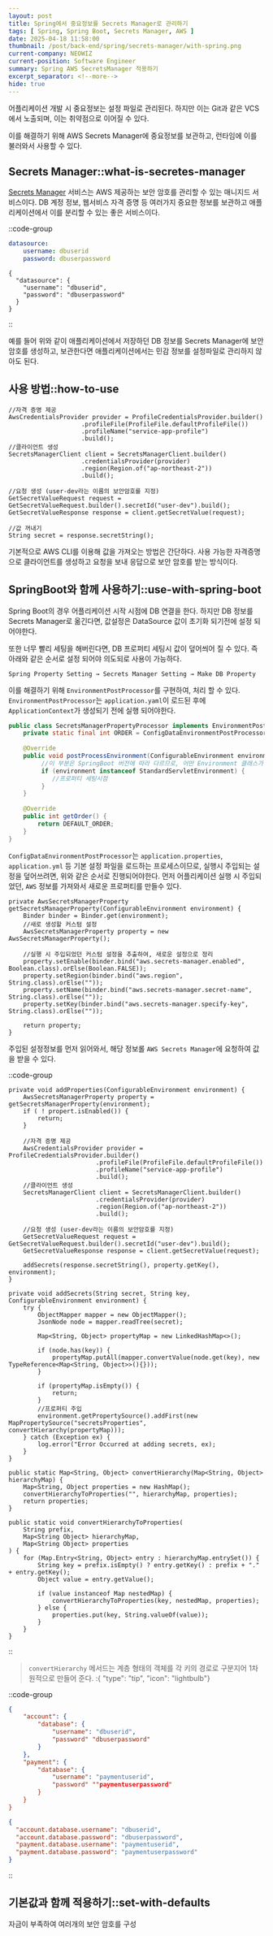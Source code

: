 ```yaml
---
layout: post
title: Spring에서 중요정보를 Secrets Manager로 관리하기
tags: [ Spring, Spring Boot, Secrets Manager, AWS ]
date: 2025-04-18 11:58:00
thumbnail: /post/back-end/spring/secrets-manager/with-spring.png
current-company: NEOWIZ
current-position: Software Engineer
summary: Spring AWS SecretsManager 적용하기
excerpt_separator: <!--more-->
hide: true
---
```


어플리케이션 개발 시 중요정보는 설정 파일로 관리된다.
하지만 이는 Git과 같은 VCS에서 노출되며, 이는 취약점으로 이어질 수 있다.

이를 해결하기 위해 AWS Secrets Manager에 중요정보를 보관하고, 런타임에 이를 불러와서 사용할 수 있다.
<!--more-->

## Secrets Manager::what-is-secretes-manager

[Secrets Manager](https://aws.amazon.com/ko/secrets-manager/) 서비스는 AWS 제공하는 보안 암호를 관리할 수 있는 매니지드 서비스이다.
DB 계정 정보, 웹서비스 자격 증명 등 여러가지 중요한 정보를 보관하고 애플리케이션에서 이를 분리할 수 있는 좋은 서비스이다.

::code-group

```yaml::application.yaml
datasource:
    username: dbuserid
    password: dbuserpassword
```

```json::보안 암호
{
  "datasource": {
    "username": "dbuserid",
    "password": "dbuserpassword"
  }
}
```

::

예를 들어 위와 같이 애플리케이션에서 저장하던 DB 정보를 Secrets Manager에 보안 암호를 생성하고, 보관한다면 애플리케이션에서는 민감 정보를 설정파일로 관리하지 않아도 된다.

## 사용 방법::how-to-use

```java::보안암호 요청 전송
//자격 증명 제공
AwsCredentialsProvider provider = ProfileCredentialsProvider.builder()
                    .profileFile(ProfileFile.defaultProfileFile())
                    .profileName("service-app-profile")
                    .build();
//클라이언트 생성
SecretsManagerClient client = SecretsManagerClient.builder()
                    .credentialsProvider(provider)
                    .region(Region.of("ap-northeast-2"))
                    .build();

//요청 생성 (user-dev라는 이름의 보안암호를 지정)
GetSecretValueRequest request = GetSecretValueRequest.builder().secretId("user-dev").build();
GetSecretValueResponse response = client.getSecretValue(request);

//값 꺼내기
String secret = response.secretString();
```

기본적으로 AWS CLI를 이용해 값을 가져오는 방법은 간단하다.
사용 가능한 자격증명으로 클라이언트를 생성하고 요청을 보내 응답으로 보안 암호를 받는 방식이다.

## SpringBoot와 함께 사용하기::use-with-spring-boot

Spring Boot의 경우 어플리케이션 시작 시점에 DB 연결을 한다. 하지만
DB 정보를 Secrets Manager로 옮긴다면, 값설정은 DataSource 값이 초기화 되기전에 설정 되어야한다.

또한 너무 빨리 세팅을 해버린다면, DB 프로퍼티 세팅시 값이 덮어씌어 질 수 있다.
즉 아래와 같은 순서로 설정 되어야 의도되로 사용이 가능하다.

```
Spring Property Setting → Secrets Manager Setting → Make DB Property
``` 

이를 해결하기 위해 `EnvironmentPostProcessor`를 구현하여, 처리 할 수 있다.
`EnvironmentPostProcessor`는 `application.yaml`이 로드된 후에 `ApplicationContext`가 생성되기 전에 실행 되어야한다.

```java::SecretsManagerPropertyProcessor.java
public class SecretsManagerPropertyProcessor implements EnvironmentPostProcessor, Ordered {
    private static final int ORDER = ConfigDataEnvironmentPostProcessor.ORDER + 1;
    
    @Override
    public void postProcessEnvironment(ConfigurableEnvironment environment, SpringApplication application) {
         //이 부분은 SpringBoot 버전에 따라 다르므로, 어떤 Environment 클래스가 주입되는지 버전마다 확인해야한다.
         if (environment instanceof StandardServletEnvironment) {
            //프로퍼티 세팅시점
         }
    }
    
    @Override
    public int getOrder() {
        return DEFAULT_ORDER;
    }
}
```

`ConfigDataEnvironmentPostProcessor`는 `application.properties`, `application.yml` 등 기본 설정 파일을 로드하는 프로세스이므로, 실행시 주입되는 설정을
덮어쓰려면, 위와 같은 순서로 진행되어야한다. 먼저 어플리케이션 실행 시 주입되었던, `AWS` 정보를 가져와서 새로운 프로퍼티를 만들수 있다.

```java::커스텀 설정 정보를 추출
private AwsSecretsManagerProperty getSecretsManagerProperty(ConfigurableEnvironment environment) {
    Binder binder = Binder.get(environment);
    //새로 생성할 커스텀 설정
    AwsSecretsManagerProperty property = new AwsSecretsManagerProperty();
    
    //실행 시 주입되었던 커스텀 설정을 추출하여, 새로운 설정으로 정리
    property.setEnable(binder.bind("aws.secrets-manager.enabled", Boolean.class).orElse(Boolean.FALSE));
    property.setRegion(binder.bind("aws.region", String.class).orElse(""));
    property.setName(binder.bind("aws.secrets-manager.secret-name", String.class).orElse(""));
    property.setKey(binder.bind("aws.secrets-manager.specify-key", String.class).orElse(""));
    
    return property;
}
```

주입된 설정정보를 먼저 읽어와서, 해당 정보롤 `AWS Secrets Manager`에 요청하여 값을 받을 수 있다.

::code-group

```java::프로퍼티 추가
private void addProperties(ConfigurableEnvironment environment) {
    AwsSecretsManagerProperty property = getSecretsManagerProperty(environment);
    if ( ! propert.isEnabled()) {
        return;
    }
    
    //자격 증명 제공
    AwsCredentialsProvider provider = ProfileCredentialsProvider.builder()
                        .profileFile(ProfileFile.defaultProfileFile())
                        .profileName("service-app-profile")
                        .build();
    //클라이언트 생성
    SecretsManagerClient client = SecretsManagerClient.builder()
                        .credentialsProvider(provider)
                        .region(Region.of("ap-northeast-2"))
                        .build();
    
    //요청 생성 (user-dev라는 이름의 보안암호를 지정)
    GetSecretValueRequest request = GetSecretValueRequest.builder().secretId("user-dev").build();
    GetSecretValueResponse response = client.getSecretValue(request);
    
    addSecrets(response.secretString(), property.getKey(), environment);
}
```

```java::보안암호 추가
private void addSecrets(String secret, String key, ConfigurableEnvironment environment) {
    try {
        ObjectMapper mapper = new ObjectMapper();
        JsonNode node = mapper.readTree(secret);
        
        Map<String, Object> propertyMap = new LinkedHashMap<>();
        
        if (node.has(key)) {
            propertyMap.putAll(mapper.convertValue(node.get(key), new TypeReference<Map<String, Object>>(){}));
        }
        
        if (propertyMap.isEmpty()) {
            return;
        }
        //프로퍼티 주입
        environment.getPropertySource().addFirst(new MapPropertySource("secretsProperties", convertHierarchy(propertyMap)));
    } catch (Exception ex) {
        log.error("Error Occurred at adding secrets, ex);
    }
}    
```

```java::convertHierarchy 메서드
public static Map<String, Object> convertHierarchy(Map<String, Object> hierarchyMap) {
    Map<String, Object properties = new HashMap();
    convertHierarchyToProperties("", hierarchyMap, properties);
    return properties;
}

public static void convertHierarchyToProperties(
    String prefix, 
    Map<String Object> hierarchyMap, 
    Map<String Object> properties
) {
    for (Map.Entry<String, Object> entry : hierarchyMap.entrySet()) {
        String key = prefix.isEmpty() ? entry.getKey() : prefix + "." + entry.getKey();
        Object value = entry.getValue();
        
        if (value instanceof Map nestedMap) {
            convertHierarchyToProperties(key, nestedMap, properties);
        } else {
            properties.put(key, String.valueOf(value));
        }
    }
}
```

::

> `convertHierarchy` 메서드는 계층 형태의 객체를 각 키의 경로로 구분지어 1차원적으로 만들어 준다.
:{ "type": "tip", "icon": "lightbulb"}

::code-group

```secrets.json
{
    "account": {
        "database": {
            "username": "dbuserid",
            "password" "dbuserpassword"
        }
    },
    "payment": {
        "database": {
            "username": "paymentuserid",
            "password" ""paymentuserpassword"
        }
    }
}
```

```json
{
  "account.database.username": "dbuserid",
  "account.database.password": "dbuserpassword",
  "payment.database.username": "paymentuserid",
  "payment.database.password": "paymentuserpassword"
}
```

::

## 기본값과 함께 적용하기::set-with-defaults

자금이 부족하여 여러개의 보안 암호를 구성


